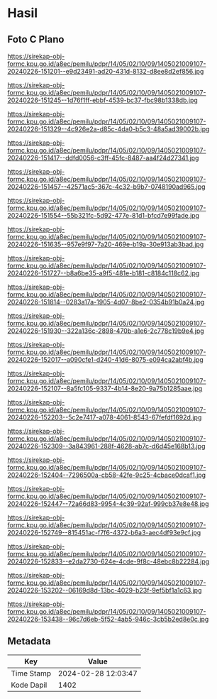 # Hasil

## Foto C Plano

https://sirekap-obj-formc.kpu.go.id/a8ec/pemilu/pdpr/14/05/02/10/09/1405021009107-20240226-151201--e9d23491-ad20-431d-8132-d8ee8d2ef856.jpg

https://sirekap-obj-formc.kpu.go.id/a8ec/pemilu/pdpr/14/05/02/10/09/1405021009107-20240226-151245--1d76f1ff-ebbf-4539-bc37-fbc98b1338db.jpg

https://sirekap-obj-formc.kpu.go.id/a8ec/pemilu/pdpr/14/05/02/10/09/1405021009107-20240226-151329--4c926e2a-d85c-4da0-b5c3-48a5ad39002b.jpg

https://sirekap-obj-formc.kpu.go.id/a8ec/pemilu/pdpr/14/05/02/10/09/1405021009107-20240226-151417--ddfd0056-c3ff-45fc-8487-aa4f24d27341.jpg

https://sirekap-obj-formc.kpu.go.id/a8ec/pemilu/pdpr/14/05/02/10/09/1405021009107-20240226-151457--42571ac5-367c-4c32-b9b7-0748190ad965.jpg

https://sirekap-obj-formc.kpu.go.id/a8ec/pemilu/pdpr/14/05/02/10/09/1405021009107-20240226-151554--55b321fc-5d92-477e-81d1-bfcd7e99fade.jpg

https://sirekap-obj-formc.kpu.go.id/a8ec/pemilu/pdpr/14/05/02/10/09/1405021009107-20240226-151635--957e9f97-7a20-469e-b19a-30e913ab3bad.jpg

https://sirekap-obj-formc.kpu.go.id/a8ec/pemilu/pdpr/14/05/02/10/09/1405021009107-20240226-151727--b8a6be35-a9f5-481e-b181-c8184c118c62.jpg

https://sirekap-obj-formc.kpu.go.id/a8ec/pemilu/pdpr/14/05/02/10/09/1405021009107-20240226-151814--0283a17a-1905-4d07-8be2-0354b91b0a24.jpg

https://sirekap-obj-formc.kpu.go.id/a8ec/pemilu/pdpr/14/05/02/10/09/1405021009107-20240226-151930--322a136c-2898-470b-a1e6-2c778c19b9e4.jpg

https://sirekap-obj-formc.kpu.go.id/a8ec/pemilu/pdpr/14/05/02/10/09/1405021009107-20240226-152017--a090cfe1-d240-41d6-8075-e094ca2abf4b.jpg

https://sirekap-obj-formc.kpu.go.id/a8ec/pemilu/pdpr/14/05/02/10/09/1405021009107-20240226-152107--8a5fc105-9337-4b14-8e20-9a75b1285aae.jpg

https://sirekap-obj-formc.kpu.go.id/a8ec/pemilu/pdpr/14/05/02/10/09/1405021009107-20240226-152203--5c2e7417-a078-4061-8543-67fefdf1692d.jpg

https://sirekap-obj-formc.kpu.go.id/a8ec/pemilu/pdpr/14/05/02/10/09/1405021009107-20240226-152309--3a843961-288f-4628-ab7c-d6d45e168b13.jpg

https://sirekap-obj-formc.kpu.go.id/a8ec/pemilu/pdpr/14/05/02/10/09/1405021009107-20240226-152404--7296500a-cb58-42fe-9c25-4cbace0dcaf1.jpg

https://sirekap-obj-formc.kpu.go.id/a8ec/pemilu/pdpr/14/05/02/10/09/1405021009107-20240226-152447--72a66d83-9954-4c39-92af-999cb37e8e48.jpg

https://sirekap-obj-formc.kpu.go.id/a8ec/pemilu/pdpr/14/05/02/10/09/1405021009107-20240226-152749--815451ac-f7f6-4372-b6a3-aec4df93e9cf.jpg

https://sirekap-obj-formc.kpu.go.id/a8ec/pemilu/pdpr/14/05/02/10/09/1405021009107-20240226-152833--e2da2730-624e-4cde-9f8c-48ebc8b22284.jpg

https://sirekap-obj-formc.kpu.go.id/a8ec/pemilu/pdpr/14/05/02/10/09/1405021009107-20240226-153202--06169d8d-13bc-4029-b23f-9ef5bf1a1c63.jpg

https://sirekap-obj-formc.kpu.go.id/a8ec/pemilu/pdpr/14/05/02/10/09/1405021009107-20240226-153438--96c7d6eb-5f52-4ab5-946c-3cb5b2ed8e0c.jpg


## Metadata

| Key        | Value               |
| ---------- | ------------------- |
| Time Stamp | 2024-02-28 12:03:47 |
| Kode Dapil | 1402                |



